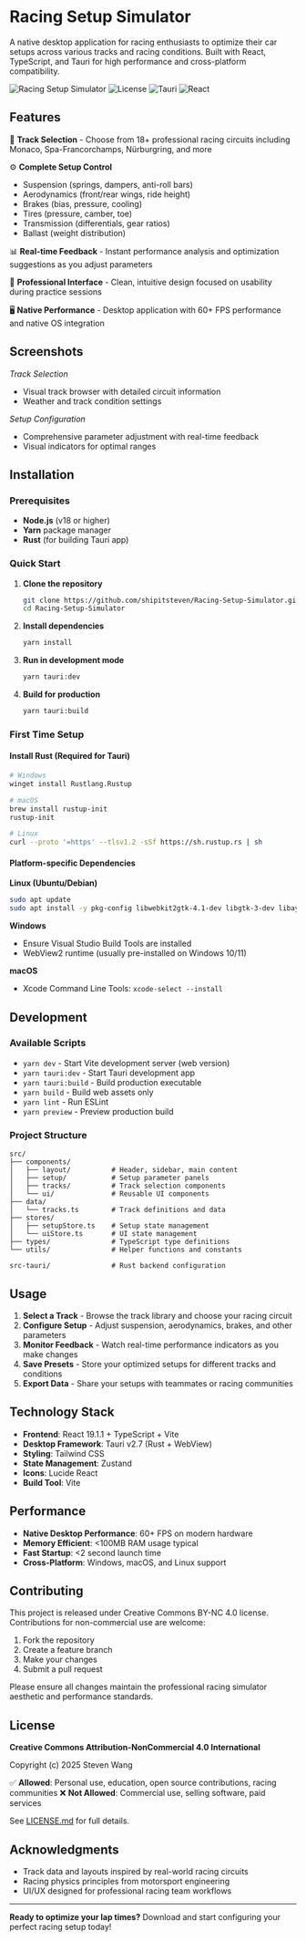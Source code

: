 # Racing Setup Simulator

A native desktop application for racing enthusiasts to optimize their car setups across various tracks and racing conditions. Built with React, TypeScript, and Tauri for high performance and cross-platform compatibility.

![Racing Setup Simulator](https://img.shields.io/badge/Platform-Windows%20%7C%20macOS%20%7C%20Linux-blue)
![License](https://img.shields.io/badge/License-CC%20BY--NC%204.0-green)
![Tauri](https://img.shields.io/badge/Tauri-v2.7-orange)
![React](https://img.shields.io/badge/React-19.1.1-61DAFB)

## Features

🏁 **Track Selection** - Choose from 18+ professional racing circuits including Monaco, Spa-Francorchamps, Nürburgring, and more

⚙️ **Complete Setup Control**
- Suspension (springs, dampers, anti-roll bars)
- Aerodynamics (front/rear wings, ride height)  
- Brakes (bias, pressure, cooling)
- Tires (pressure, camber, toe)
- Transmission (differentials, gear ratios)
- Ballast (weight distribution)

📊 **Real-time Feedback** - Instant performance analysis and optimization suggestions as you adjust parameters

🎯 **Professional Interface** - Clean, intuitive design focused on usability during practice sessions

🖥️ **Native Performance** - Desktop application with 60+ FPS performance and native OS integration

## Screenshots

*Track Selection*
- Visual track browser with detailed circuit information
- Weather and track condition settings

*Setup Configuration*
- Comprehensive parameter adjustment with real-time feedback
- Visual indicators for optimal ranges

## Installation

### Prerequisites

- **Node.js** (v18 or higher)
- **Yarn** package manager
- **Rust** (for building Tauri app)

### Quick Start

1. **Clone the repository**
   ```bash
   git clone https://github.com/shipitsteven/Racing-Setup-Simulator.git
   cd Racing-Setup-Simulator
   ```

2. **Install dependencies**
   ```bash
   yarn install
   ```

3. **Run in development mode**
   ```bash
   yarn tauri:dev
   ```

4. **Build for production**
   ```bash
   yarn tauri:build
   ```

### First Time Setup

#### Install Rust (Required for Tauri)
```bash
# Windows
winget install Rustlang.Rustup

# macOS
brew install rustup-init
rustup-init

# Linux
curl --proto '=https' --tlsv1.2 -sSf https://sh.rustup.rs | sh
```

#### Platform-specific Dependencies

**Linux (Ubuntu/Debian)**
```bash
sudo apt update
sudo apt install -y pkg-config libwebkit2gtk-4.1-dev libgtk-3-dev libayatana-appindicator3-dev
```

**Windows**
- Ensure Visual Studio Build Tools are installed
- WebView2 runtime (usually pre-installed on Windows 10/11)

**macOS**
- Xcode Command Line Tools: `xcode-select --install`

## Development

### Available Scripts

- `yarn dev` - Start Vite development server (web version)
- `yarn tauri:dev` - Start Tauri development app
- `yarn tauri:build` - Build production executable
- `yarn build` - Build web assets only
- `yarn lint` - Run ESLint
- `yarn preview` - Preview production build

### Project Structure

```
src/
├── components/
│   ├── layout/          # Header, sidebar, main content
│   ├── setup/           # Setup parameter panels
│   ├── tracks/          # Track selection components
│   └── ui/              # Reusable UI components
├── data/
│   └── tracks.ts        # Track definitions and data
├── stores/
│   ├── setupStore.ts    # Setup state management
│   └── uiStore.ts       # UI state management
├── types/               # TypeScript type definitions
└── utils/               # Helper functions and constants

src-tauri/               # Rust backend configuration
```

## Usage

1. **Select a Track** - Browse the track library and choose your racing circuit
2. **Configure Setup** - Adjust suspension, aerodynamics, brakes, and other parameters
3. **Monitor Feedback** - Watch real-time performance indicators as you make changes
4. **Save Presets** - Store your optimized setups for different tracks and conditions
5. **Export Data** - Share your setups with teammates or racing communities

## Technology Stack

- **Frontend**: React 19.1.1 + TypeScript + Vite
- **Desktop Framework**: Tauri v2.7 (Rust + WebView)
- **Styling**: Tailwind CSS
- **State Management**: Zustand
- **Icons**: Lucide React
- **Build Tool**: Vite

## Performance

- **Native Desktop Performance**: 60+ FPS on modern hardware
- **Memory Efficient**: <100MB RAM usage typical
- **Fast Startup**: <2 second launch time
- **Cross-Platform**: Windows, macOS, and Linux support

## Contributing

This project is released under Creative Commons BY-NC 4.0 license. Contributions for non-commercial use are welcome:

1. Fork the repository
2. Create a feature branch
3. Make your changes
4. Submit a pull request

Please ensure all changes maintain the professional racing simulator aesthetic and performance standards.

## License

**Creative Commons Attribution-NonCommercial 4.0 International**

Copyright (c) 2025 Steven Wang

✅ **Allowed**: Personal use, education, open source contributions, racing communities
❌ **Not Allowed**: Commercial use, selling software, paid services

See [LICENSE.md](LICENSE.md) for full details.

## Acknowledgments

- Track data and layouts inspired by real-world racing circuits
- Racing physics principles from motorsport engineering
- UI/UX designed for professional racing team workflows

---

**Ready to optimize your lap times?** Download and start configuring your perfect racing setup today!